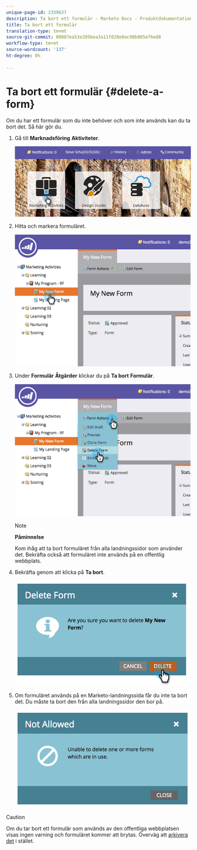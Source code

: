 ```yaml
---
unique-page-id: 2359637
description: Ta bort ett formulär - Marketo Docs - Produktdokumentation
title: Ta bort ett formulär
translation-type: tm+mt
source-git-commit: 00887ea53e395bea3a11fd28e0ac98b085ef6ed8
workflow-type: tm+mt
source-wordcount: '137'
ht-degree: 0%

---
```



# Ta bort ett formulär {#delete-a-form}

Om du har ett formulär som du inte behöver och som inte används kan du ta bort det. Så här gör du.

1. Gå till **Marknadsföring** **Aktiviteter**.

   ![](assets/login-marketing-activities-3.png)

1. Hitta och markera formuläret.

   ![](assets/image2014-9-15-12-3a1-3a18.png)

1. Under **Formulär** **Åtgärder** klickar du på **Ta bort** **Formulär**.

   ![](assets/image2014-9-15-12-3a1-3a27.png)

   >[!NOTE]
   >
   >**Påminnelse**
   >
   >
   >Kom ihåg att ta bort formuläret från alla landningssidor som använder det. Bekräfta också att formuläret inte används på en offentlig webbplats.

1. Bekräfta genom att klicka på **Ta bort**.

   ![](assets/image2014-9-15-12-3a1-3a37.png)

1. Om formuläret används på en Marketo-landningssida får du inte ta bort det. Du måste ta bort den från alla landningssidor den bor på.

   ![](assets/image2014-9-15-12-3a1-3a44.png)

>[!CAUTION]
>
>Om du tar bort ett formulär som används av den offentliga webbplatsen visas ingen varning och formuläret kommer att brytas. Överväg att [arkivera det](../../../../product-docs/email-marketing/drip-nurturing/using-stream-content/archive-and-unarchive-stream-content.md) i stället.

